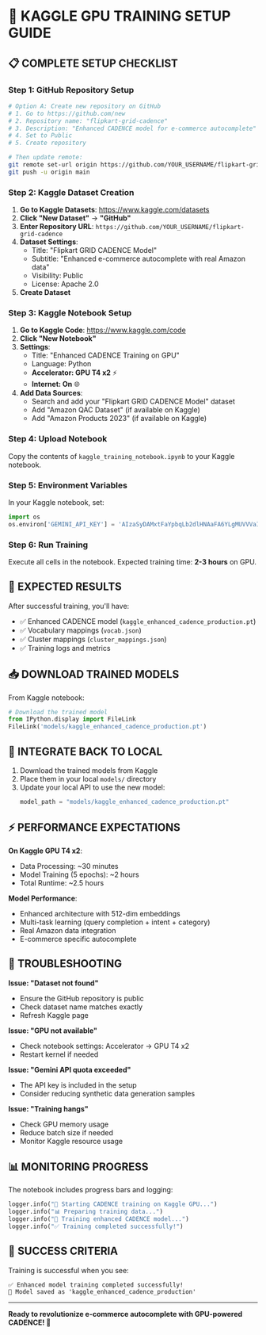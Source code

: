 # 🚀 **KAGGLE GPU TRAINING SETUP GUIDE**

## **📋 COMPLETE SETUP CHECKLIST**

### **Step 1: GitHub Repository Setup**
```bash
# Option A: Create new repository on GitHub
# 1. Go to https://github.com/new
# 2. Repository name: "flipkart-grid-cadence"
# 3. Description: "Enhanced CADENCE model for e-commerce autocomplete"
# 4. Set to Public
# 5. Create repository

# Then update remote:
git remote set-url origin https://github.com/YOUR_USERNAME/flipkart-grid-cadence.git
git push -u origin main
```

### **Step 2: Kaggle Dataset Creation**
1. **Go to Kaggle Datasets**: https://www.kaggle.com/datasets
2. **Click "New Dataset"** → **"GitHub"**
3. **Enter Repository URL**: `https://github.com/YOUR_USERNAME/flipkart-grid-cadence`
4. **Dataset Settings**:
   - Title: "Flipkart GRID CADENCE Model"
   - Subtitle: "Enhanced e-commerce autocomplete with real Amazon data"
   - Visibility: Public
   - License: Apache 2.0
5. **Create Dataset**

### **Step 3: Kaggle Notebook Setup**
1. **Go to Kaggle Code**: https://www.kaggle.com/code
2. **Click "New Notebook"**
3. **Settings**:
   - Title: "Enhanced CADENCE Training on GPU"
   - Language: Python
   - **Accelerator: GPU T4 x2** ⚡
   - **Internet: On** 🌐
4. **Add Data Sources**:
   - Search and add your "Flipkart GRID CADENCE Model" dataset
   - Add "Amazon QAC Dataset" (if available on Kaggle)
   - Add "Amazon Products 2023" (if available on Kaggle)

### **Step 4: Upload Notebook**
Copy the contents of `kaggle_training_notebook.ipynb` to your Kaggle notebook.

### **Step 5: Environment Variables**
In your Kaggle notebook, set:
```python
import os
os.environ['GEMINI_API_KEY'] = 'AIzaSyDAMxtFaYpbqLb2dlHNAaFA6YLgMUVVVaI'
```

### **Step 6: Run Training**
Execute all cells in the notebook. Expected training time: **2-3 hours** on GPU.

## **🎯 EXPECTED RESULTS**

After successful training, you'll have:
- ✅ Enhanced CADENCE model (`kaggle_enhanced_cadence_production.pt`)
- ✅ Vocabulary mappings (`vocab.json`)
- ✅ Cluster mappings (`cluster_mappings.json`)
- ✅ Training logs and metrics

## **📥 DOWNLOAD TRAINED MODELS**

From Kaggle notebook:
```python
# Download the trained model
from IPython.display import FileLink
FileLink('models/kaggle_enhanced_cadence_production.pt')
```

## **🔄 INTEGRATE BACK TO LOCAL**

1. Download the trained models from Kaggle
2. Place them in your local `models/` directory
3. Update your local API to use the new model:
   ```python
   model_path = "models/kaggle_enhanced_cadence_production.pt"
   ```

## **⚡ PERFORMANCE EXPECTATIONS**

**On Kaggle GPU T4 x2**:
- Data Processing: ~30 minutes
- Model Training (5 epochs): ~2 hours
- Total Runtime: ~2.5 hours

**Model Performance**:
- Enhanced architecture with 512-dim embeddings
- Multi-task learning (query completion + intent + category)
- Real Amazon data integration
- E-commerce specific autocomplete

## **🚨 TROUBLESHOOTING**

**Issue: "Dataset not found"**
- Ensure the GitHub repository is public
- Check dataset name matches exactly
- Refresh Kaggle page

**Issue: "GPU not available"**
- Check notebook settings: Accelerator → GPU T4 x2
- Restart kernel if needed

**Issue: "Gemini API quota exceeded"**
- The API key is included in the setup
- Consider reducing synthetic data generation samples

**Issue: "Training hangs"**
- Check GPU memory usage
- Reduce batch size if needed
- Monitor Kaggle resource usage

## **📊 MONITORING PROGRESS**

The notebook includes progress bars and logging:
```python
logger.info("🚀 Starting CADENCE training on Kaggle GPU...")
logger.info("📊 Preparing training data...")
logger.info("🧠 Training enhanced CADENCE model...")
logger.info("✅ Training completed successfully!")
```

## **🎉 SUCCESS CRITERIA**

Training is successful when you see:
```
✅ Enhanced model training completed successfully!
🎉 Model saved as 'kaggle_enhanced_cadence_production'
```

---

**Ready to revolutionize e-commerce autocomplete with GPU-powered CADENCE! 🚀**
